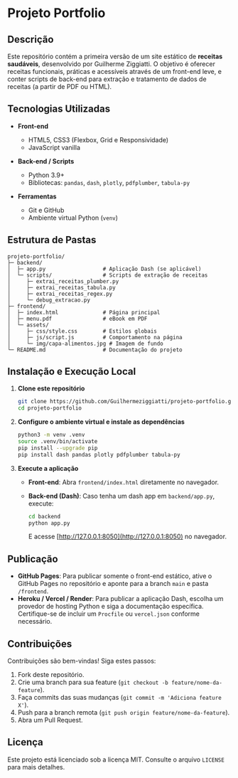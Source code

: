 # Projeto Portfolio

## Descrição

Este repositório contém a primeira versão de um site estático de **receitas saudáveis**, desenvolvido por Guilherme Ziggiatti. O objetivo é oferecer receitas funcionais, práticas e acessíveis através de um front-end leve, e conter scripts de back-end para extração e tratamento de dados de receitas (a partir de PDF ou HTML).

## Tecnologias Utilizadas

* **Front-end**

  * HTML5, CSS3 (Flexbox, Grid e Responsividade)
  * JavaScript vanilla

* **Back-end / Scripts**

  * Python 3.9+
  * Bibliotecas: `pandas`, `dash`, `plotly`, `pdfplumber`, `tabula-py`

* **Ferramentas**

  * Git e GitHub
  * Ambiente virtual Python (`venv`)

## Estrutura de Pastas

```
projeto-portfolio/
├─ backend/
│  ├─ app.py                  # Aplicação Dash (se aplicável)
│  └─ scripts/                # Scripts de extração de receitas
│     ├─ extrai_receitas_plumber.py
│     ├─ extrai_receitas_tabula.py
│     ├─ extrai_receitas_regex.py
│     └─ debug_extracao.py
├─ frontend/
│  ├─ index.html              # Página principal
│  ├─ menu.pdf                # eBook em PDF
│  └─ assets/
│     ├─ css/style.css        # Estilos globais
│     ├─ js/script.js         # Comportamento na página
│     └─ img/capa-alimentos.jpg # Imagem de fundo
└─ README.md                  # Documentação do projeto
```

## Instalação e Execução Local

1. **Clone este repositório**

   ```bash
   git clone https://github.com/Guilhermeziggiatti/projeto-portfolio.git
   cd projeto-portfolio
   ```

2. **Configure o ambiente virtual e instale as dependências**

   ```bash
   python3 -m venv .venv
   source .venv/bin/activate
   pip install --upgrade pip
   pip install dash pandas plotly pdfplumber tabula-py
   ```

3. **Execute a aplicação**

   * **Front-end**: Abra `frontend/index.html` diretamente no navegador.
   * **Back-end (Dash)**: Caso tenha um dash app em `backend/app.py`, execute:

     ```bash
     cd backend
     python app.py
     ```

     E acesse [http://127.0.0.1:8050](http://127.0.0.1:8050) no navegador.

## Publicação

* **GitHub Pages**: Para publicar somente o front-end estático, ative o GitHub Pages no repositório e aponte para a branch `main` e pasta `/frontend`.
* **Heroku / Vercel / Render**: Para publicar a aplicação Dash, escolha um provedor de hosting Python e siga a documentação específica. Certifique-se de incluir um `Procfile` ou `vercel.json` conforme necessário.

## Contribuições

Contribuições são bem-vindas! Siga estes passos:

1. Fork deste repositório.
2. Crie uma branch para sua feature (`git checkout -b feature/nome-da-feature`).
3. Faça commits das suas mudanças (`git commit -m 'Adiciona feature X'`).
4. Push para a branch remota (`git push origin feature/nome-da-feature`).
5. Abra um Pull Request.

## Licença

Este projeto está licenciado sob a licença MIT. Consulte o arquivo `LICENSE` para mais detalhes.
